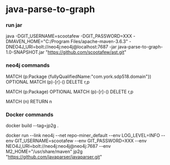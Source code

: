 # java-parse-to-graph

### run jar
java -DGIT_USERNAME=scootafew -DGIT_PASSWORD=XXX -DMAVEN_HOME="C:/Program Files/apache-maven-3.6.3" -DNEO4J_URI=bolt://neo4j:neo4j@localhost:7687 -jar java-parse-to-graph-1.0-SNAPSHOT.jar "https://github.com/scootafew/ast.git"

### neo4j commands
MATCH (p:Package {fullyQualifiedName:"com.york.sdp518.domain"})
OPTIONAL MATCH (p)-[r]-()
DELETE r,p

MATCH (p:Package)
OPTIONAL MATCH (p)-[r]-()
DELETE r,p

MATCH (n) RETURN n

### Docker commands
docker build --tag=jp2g .

docker run --link neo4j --net repo-miner_default --env LOG_LEVEL=INFO --env GIT_USERNAME=scootafew --env GIT_PASSWORD=XXX --env NEO4J_URI=bolt://neo4j:neo4j@neo4j:7687 --env M2_HOME="/usr/share/maven" jp2g "https://github.com/javaparser/javaparser.git"
